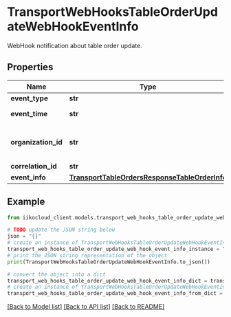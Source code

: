 # TransportWebHooksTableOrderUpdateWebHookEventInfo

WebHook notification about table order update.

## Properties

Name | Type | Description | Notes
------------ | ------------- | ------------- | -------------
**event_type** | **str** | Event type. | [optional] 
**event_time** | **str** | Event date and time (UTC). | [optional] 
**organization_id** | **str** | Organization ID.                Can be obtained by &#x60;/api/1/organizations&#x60; operation. | [optional] 
**correlation_id** | **str** | Operation ID. | [optional] 
**event_info** | [**TransportTableOrdersResponseTableOrderInfo**](TransportTableOrdersResponseTableOrderInfo.md) | Event details. | [optional] 

## Example

```python
from iikocloud_client.models.transport_web_hooks_table_order_update_web_hook_event_info import TransportWebHooksTableOrderUpdateWebHookEventInfo

# TODO update the JSON string below
json = "{}"
# create an instance of TransportWebHooksTableOrderUpdateWebHookEventInfo from a JSON string
transport_web_hooks_table_order_update_web_hook_event_info_instance = TransportWebHooksTableOrderUpdateWebHookEventInfo.from_json(json)
# print the JSON string representation of the object
print(TransportWebHooksTableOrderUpdateWebHookEventInfo.to_json())

# convert the object into a dict
transport_web_hooks_table_order_update_web_hook_event_info_dict = transport_web_hooks_table_order_update_web_hook_event_info_instance.to_dict()
# create an instance of TransportWebHooksTableOrderUpdateWebHookEventInfo from a dict
transport_web_hooks_table_order_update_web_hook_event_info_from_dict = TransportWebHooksTableOrderUpdateWebHookEventInfo.from_dict(transport_web_hooks_table_order_update_web_hook_event_info_dict)
```
[[Back to Model list]](../README.md#documentation-for-models) [[Back to API list]](../README.md#documentation-for-api-endpoints) [[Back to README]](../README.md)


